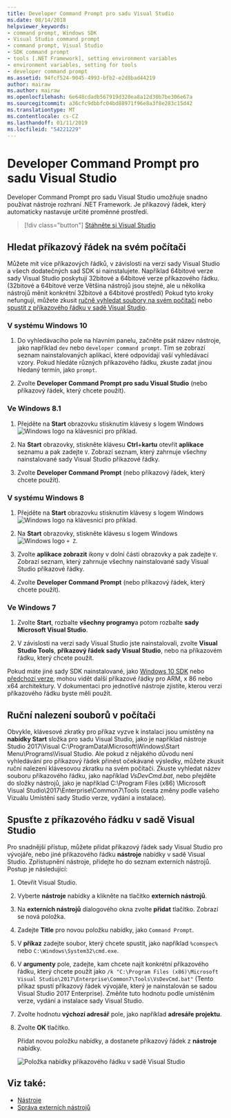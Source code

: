 ```yaml
---
title: Developer Command Prompt pro sadu Visual Studio
ms.date: 08/14/2018
helpviewer_keywords:
- command prompt, Windows SDK
- Visual Studio command prompt
- command prompt, Visual Studio
- SDK command prompt
- tools [.NET Framework], setting environment variables
- environment variables, setting for tools
- developer command prompt
ms.assetid: 94fcf524-9045-4993-bfb2-e2d8bad44219
author: mairaw
ms.author: mairaw
ms.openlocfilehash: 6e648cdadb567919d320ea8a12d30b7be306e67a
ms.sourcegitcommit: a36cfc9dbbfc04bd88971f96e8a3f8e283c15d42
ms.translationtype: MT
ms.contentlocale: cs-CZ
ms.lasthandoff: 01/11/2019
ms.locfileid: "54221229"
---
```

# <a name="developer-command-prompt-for-visual-studio"></a>Developer Command Prompt pro sadu Visual Studio

Developer Command Prompt pro sadu Visual Studio umožňuje snadno používat nástroje rozhraní .NET Framework. Je příkazový řádek, který automaticky nastavuje určité proměnné prostředí.

> [!div class="button"]
> [Stáhněte si Visual Studio](https://visualstudio.microsoft.com/downloads/?utm_medium=microsoft&utm_source=docs.microsoft.com&utm_campaign=button+cta&utm_content=download+vs2017)

## <a name="search-for-the-command-prompt-on-your-machine"></a>Hledat příkazový řádek na svém počítači

Můžete mít více příkazových řádků, v závislosti na verzi sady Visual Studio a všech dodatečných sad SDK si nainstalujete. Například 64bitové verze sady Visual Studio poskytují 32bitové a 64bitové verze příkazového řádku. (32bitové a 64bitové verze Většina nástrojů jsou stejné, ale u několika nástrojů měnit konkrétní 32bitové a 64bitové prostředí) Pokud tyto kroky nefungují, můžete zkusit [ručně vyhledat soubory na svém počítači](#manually-locate-the-files-on-your-machine) nebo [spustit z příkazového řádku v sadě Visual Studio](#run-the-command-prompt-from-inside-visual-studio).

### <a name="in-windows-10"></a>V systému Windows 10

1. Do vyhledávacího pole na hlavním panelu, začněte psát název nástroje, jako například `dev` nebo `developer command prompt`. Tím se zobrazí seznam nainstalovaných aplikací, které odpovídají vaší vyhledávací vzory. Pokud hledáte různých příkazového řádku, zkuste zadat jinou hledaný termín, jako `prompt`.

2. Zvolte **Developer Command Prompt pro sadu Visual Studio** (nebo příkazový řádek, který chcete použít).

### <a name="in-windows-81"></a>Ve Windows 8.1

1. Přejděte na **Start** obrazovku stisknutím klávesy s logem Windows ![Windows logo](../get-started/media/windowskeyboardlogo.png "Windowskeyboardlogo") na klávesnici pro příklad.

2. Na **Start** obrazovky, stiskněte klávesu **Ctrl**+**kartu** otevřít **aplikace** seznamu a pak zadejte `V`. Zobrazí seznam, který zahrnuje všechny nainstalované sady Visual Studio příkazové řádky.

3. Zvolte **Developer Command Prompt** (nebo příkazový řádek, který chcete použít).

### <a name="in-windows-8"></a>V systému Windows 8

1. Přejděte na **Start** obrazovku stisknutím klávesy s logem Windows ![Windows logo](../get-started/media/windowskeyboardlogo.png "Windowskeyboardlogo") na klávesnici pro příklad.

2. Na **Start** obrazovky, stiskněte klávesu s logem Windows ![Windows logo](../get-started/media/windowskeyboardlogo.png "Windowskeyboardlogo") `+ Z`.

3. Zvolte **aplikace zobrazit** ikony v dolní části obrazovky a pak zadejte `V`. Zobrazí seznam, který zahrnuje všechny nainstalované sady Visual Studio příkazové řádky.

4. Zvolte **Developer Command Prompt** (nebo příkazový řádek, který chcete použít).

### <a name="in-windows-7"></a>Ve Windows 7

1. Zvolte **Start**, rozbalte **všechny programy**a potom rozbalte **sady Microsoft Visual Studio**.

2. V závislosti na verzi sady Visual Studio jste nainstalovali, zvolte **Visual Studio Tools**, **příkazový řádek sady Visual Studio**, nebo na příkazovém řádku, který chcete použít.

Pokud máte jiné sady SDK nainstalované, jako [Windows 10 SDK](https://developer.microsoft.com/windows/downloads/windows-10-sdk) nebo [předchozí verze](https://developer.microsoft.com/windows/downloads/sdk-archive), mohou vidět další příkazové řádky pro ARM, x 86 nebo x64 architektury. V dokumentaci pro jednotlivé nástroje zjistíte, kterou verzi příkazového řádku byste měli použít.

## <a name="manually-locate-the-files-on-your-machine"></a>Ruční nalezení souborů v počítači

Obvykle, klávesové zkratky pro příkaz vyzve k instalaci jsou umístěny na **nabídky Start** složka pro sadu Visual Studio, jako je například nástroje Studio 2017\Visual C:\ProgramData\Microsoft\Windows\Start Menu\Programs\Visual Studio. Ale pokud z nějakého důvodu není vyhledávání pro příkazový řádek přinést očekávané výsledky, můžete zkusit ruční nalezení klávesovou zkratku na svém počítači. Zkuste vyhledat název souboru příkazového řádku, jako například *VsDevCmd.bat*, nebo přejděte do složky nástrojů, jako je například C:\Program Files (x86) \Microsoft Visual Studio\2017\Enterprise\Common7\Tools (cesta změny podle vašeho Vizuálu Umístění sady Studio verze, vydání a instalace).

## <a name="run-the-command-prompt-from-inside-visual-studio"></a>Spusťte z příkazového řádku v sadě Visual Studio

Pro snadnější přístup, můžete přidat příkazový řádek sady Visual Studio pro vývojáře, nebo jiné příkazového řádku **nástroje** nabídky v sadě Visual Studio. Zpřístupnění nástroje, přidejte ho do seznam externích nástrojů. Postup je následující:

1. Otevřít Visual Studio.

2. Vyberte **nástroje** nabídky a klikněte na tlačítko **externích nástrojů**.

3. Na **externích nástrojů** dialogového okna zvolte **přidat** tlačítko. Zobrazí se nová položka.

4. Zadejte **Title** pro novou položku nabídky, jako `Command Prompt`.

5. V **příkaz** zadejte soubor, který chcete spustit, jako například `%comspec%` nebo `C:\Windows\System32\cmd.exe`.

6. V **argumenty** pole, zadejte, kam chcete najít konkrétní příkazového řádku, který chcete použít jako `/k "C:\Program Files (x86)\Microsoft Visual Studio\2017\Enterprise\Common7\Tools\VsDevCmd.bat"` (Tento příkaz spustí příkazový řádek vývojáře, který je nainstalován se sadou Visual Studio 2017 Enterprise). Změňte tuto hodnotu podle umístěním verze, vydání a instalace sady Visual Studio.

7. Zvolte hodnotu **výchozí adresář** pole, jako například **adresáře projektu**.

8. Zvolte **OK** tlačítko.

   Přidat novou položku nabídky, a dostanete příkazový řádek z **nástroje** nabídky.

   ![Položka nabídky příkazového řádku v sadě Visual Studio](media/command-prompt-vs-menu.png)

## <a name="see-also"></a>Viz také:

- [Nástroje](../../../docs/framework/tools/index.md)
- [Správa externích nástrojů](/visualstudio/ide/managing-external-tools)
